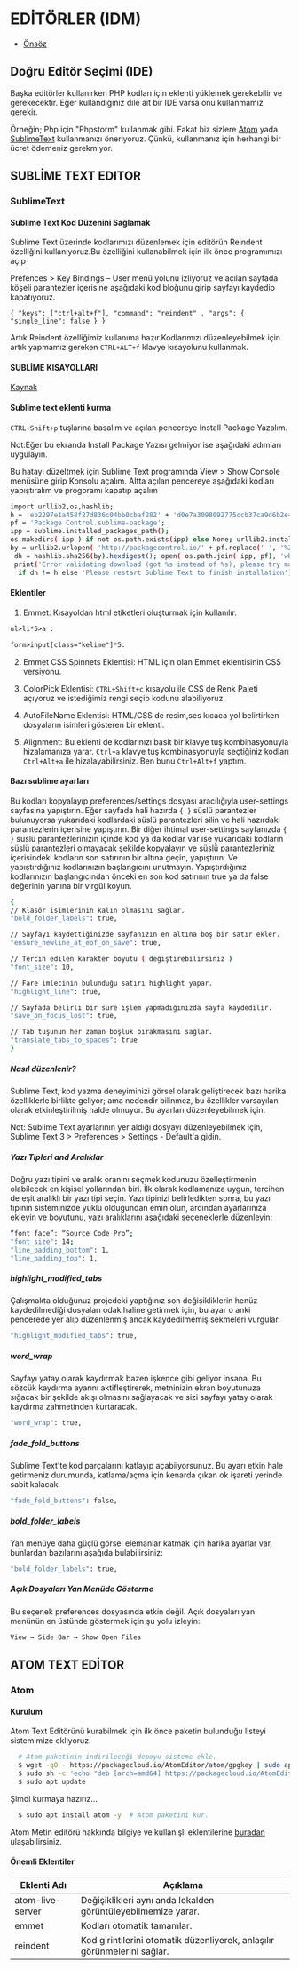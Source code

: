 # EDİTÖRLER (IDM)

- [Önsöz](https://github.com/cicekhasan/Linux)


## Doğru Editör Seçimi (IDE)

Başka editörler kullanırken PHP kodları için eklenti yüklemek gerekebilir ve gerekecektir. Eğer kullandığınız dile ait bir IDE varsa onu kullanmamız gerekir.

Örneğin; Php için "Phpstorm" kullanmak gibi. Fakat biz sizlere [Atom](#Atom) yada [SublimeText](#SublimeText) kullanmanızı öneriyoruz. Çünkü, kullanmanız için herhangi bir ücret ödemeniz gerekmiyor.


## SUBLİME TEXT EDITOR
### SublimeText

#### Sublime Text Kod Düzenini Sağlamak

Sublime Text üzerinde kodlarımızı düzenlemek için editörün Reindent özelliğini kullanıyoruz.Bu özelliğini kullanabilmek için ilk önce programımızı açıp

Prefences > Key Bindings – User menü yolunu izliyoruz ve açılan sayfada köşeli parantezler içerisine aşağıdaki kod bloğunu girip sayfayı kaydedip kapatıyoruz.
	
```{ "keys": ["ctrl+alt+f"], "command": "reindent" , "args": { "single_line": false } }```

Artık Reindent özelliğimiz kullanıma hazır.Kodlarımızı düzenleyebilmek için artık yapmamız gereken ```CTRL+ALT+f``` klavye kısayolunu kullanmak.

#### SUBLİME KISAYOLLARI

[Kaynak](https://ertugruldeniz.com/sublime-text-kisayollari-132)

#### Sublime text eklenti kurma

```CTRL+Shift+p``` tuşlarına basalım ve açılan pencereye Install Package Yazalım.

Not:Eğer bu ekranda Install Package Yazısı gelmiyor ise aşağıdaki adımları uygulayın.

Bu hatayı düzeltmek için Sublime Text programında View > Show Console menüsüne girip Konsolu açalım. Altta açılan pencereye aşağıdaki kodları yapıştıralım ve progoramı kapatıp açalım

```bash
import urllib2,os,hashlib;
h = 'eb2297e1a458f27d836c04bb0cbaf282' + 'd0e7a3098092775ccb37ca9d6b2e4b7d';
pf = 'Package Control.sublime-package';
ipp = sublime.installed_packages_path();
os.makedirs( ipp ) if not os.path.exists(ipp) else None; urllib2.install_opener( urllib2.build_opener( urllib2.ProxyHandler()) );
by = urllib2.urlopen( 'http://packagecontrol.io/' + pf.replace(' ', '%20')).read();
 dh = hashlib.sha256(by).hexdigest(); open( os.path.join( ipp, pf), 'wb' ).write(by) if dh == h else None;
 print('Error validating download (got %s instead of %s), please try manual install' % (dh, h)
  if dh != h else 'Please restart Sublime Text to finish installation')
```

#### Eklentiler

1. Emmet: Kısayoldan html etiketleri oluşturmak için kullanılır.

```html
ul>li*5>a :

form>input[class="kelime"]*5: 
```

2. Emmet CSS Spinnets Eklentisi: HTML için olan Emmet eklentisinin CSS versiyonu.

3. ColorPick Eklentisi: ```CTRL+Shift+c``` kısayolu ile CSS de Renk Paleti açıyoruz ve istediğimiz rengi seçip kodunu alabiliyoruz.

4. AutoFileName Eklentisi: HTML/CSS de resim,ses kıcaca yol belirtirken dosyaların isimleri gösteren bir eklenti.

5. Alignment: Bu eklenti de kodlarınızı basit bir klavye tuş kombinasyonuyla hizalamanıza yarar. ```Ctrl+a``` klavye tuş kombinasyonuyla seçtiğiniz kodları ```Ctrl+Alt+a``` ile hizalayabilirsiniz. Ben bunu ```Ctrl+Alt+f``` yaptım.

#### Bazı sublime ayarları

Bu kodları kopyalayıp preferences/settings dosyası aracılığıyla user-settings sayfasına yapıştırın. Eğer sayfada hali hazırda ```{ }``` süslü parantezler bulunuyorsa yukarıdaki kodlardaki süslü parantezleri silin ve hali hazırdaki parantezlerin içerisine yapıştırın. Bir diğer ihtimal user-settings sayfanızda ```{ }``` süslü parantezlerinizin içinde kod ya da kodlar var ise yukarıdaki kodların süslü parantezleri olmayacak şekilde kopyalayın ve süslü parantezleriniz içerisindeki kodların son satırının bir altına geçin, yapıştırın. Ve yapıştırdığınız kodlarınızın başlangıcını unutmayın. Yapıştırdığınız kodlarınızın başlangıcından önceki en son kod satırının true ya da false değerinin yanına bir virgül koyun. 

```bash
{     
// Klasör isimlerinin kalın olmasını sağlar.
"bold_folder_labels": true,

// Sayfayı kaydettiğinizde sayfanızın en altına boş bir satır ekler.
"ensure_newline_at_eof_on_save": true,

// Tercih edilen karakter boyutu ( değiştirebilirsiniz )
"font_size": 10,

// Fare imlecinin bulunduğu satırı highlight yapar.
"highlight_line": true,

// Sayfada belirli bir süre işlem yapmadığınızda sayfa kaydedilir.
"save_on_focus_lost": true,

// Tab tuşunun her zaman boşluk bırakmasını sağlar.
"translate_tabs_to_spaces": true
}
```

##### Nasıl düzenlenir?

Sublime Text, kod yazma deneyiminizi görsel olarak geliştirecek bazı harika özelliklerle birlikte geliyor; ama nedendir bilinmez, bu özellikler varsayılan olarak etkinleştirilmiş halde olmuyor. Bu ayarları düzenleyebilmek için. 

Not: Sublime Text ayarlarının yer aldığı dosyayı düzenleyebilmek için, Sublime Text 3 > Preferences > Settings - Default'a gidin.
 

##### Yazı Tipleri and Aralıklar

Doğru yazı tipini ve aralık oranını seçmek kodunuzu özelleştirmenin olabilecek en kişisel yollarından biri. İlk olarak kodlamanıza uygun, tercihen de eşit aralıklı bir yazı tipi seçin. Yazı tipinizi belirledikten sonra, bu yazı tipinin sisteminizde yüklü olduğundan emin olun, ardından ayarlarınıza ekleyin ve boyutunu, yazı aralıklarını aşağıdaki seçeneklerle düzenleyin:

```bash
“font_face”: “Source Code Pro”;
"font_size": 14;
"line_padding_bottom": 1,
"line_padding_top": 1,
``` 

##### highlight_modified_tabs

Çalışmakta olduğunuz projedeki yaptığınız son değişikliklerin henüz kaydedilmediği dosyaları odak haline getirmek için, bu ayar o anki pencerede yer alıp düzenlenmiş ancak kaydedilmemiş sekmeleri vurgular.

```bash
"highlight_modified_tabs": true,
``` 

##### word_wrap

Sayfayı yatay olarak kaydırmak bazen işkence gibi geliyor insana. Bu sözcük kaydırma ayarını aktifleştirerek, metninizin ekran boyutunuza sığacak bir şekilde akışı olmasını sağlayacak ve sizi sayfayı yatay olarak kaydırma zahmetinden kurtaracak.

```bash
"word_wrap": true,
```

##### fade_fold_buttons

Sublime Text'te kod parçalarını katlayıp açabiiyorsunuz. Bu ayarı etkin hale getirmeniz durumunda, katlama/açma için kenarda çıkan ok işareti yerinde sabit kalacak.

```bash
"fade_fold_buttons": false,
```

##### bold_folder_labels

Yan menüye daha güçlü görsel elemanlar katmak için harika ayarlar var, bunlardan bazılarını aşağıda bulabilirsiniz:

```bash
"bold_folder_labels": true,
```
 
##### Açık Dosyaları Yan Menüde Gösterme

Bu seçenek preferences dosyasında etkin değil. Açık dosyaları yan menünün en üstünde göstermek için şu yolu izleyin:

```bash
View → Side Bar → Show Open Files
```


## ATOM TEXT EDİTOR
### Atom

#### Kurulum

Atom Text Editörünü kurabilmek için ilk önce paketin bulunduğu listeyi sistemimize ekliyoruz.

```bash
  # Atom paketinin indirileceği depoyu sisteme ekle.
  $ wget -qO - https://packagecloud.io/AtomEditor/atom/gpgkey | sudo apt-key add -
  $ sudo sh -c 'echo "deb [arch=amd64] https://packagecloud.io/AtomEditor/atom/any/ any main" > /etc/apt/sources.list.d/atom.list'
  $ sudo apt update
```

Şimdi kurmaya hazırız...

```bash
  $ sudo apt install atom -y  # Atom paketini kur.
```

Atom Metin editörü hakkında bilgiye ve kullanışlı eklentilerine [buradan](https://emregeldegul.net/2017/10/kullanisli-atom-paketleri/) ulaşabilirsiniz.

#### Önemli Eklentiler

| Eklenti Adı | Açıklama |
| ---- | ---- |
| atom-live-server | Değişiklikleri aynı anda lokalden görüntüleyebilmemize yarar. |
| emmet | Kodları otomatik tamamlar. |
| reindent | Kod girintilerini otomatik düzenliyerek, anlaşılır görünmelerini sağlar. |